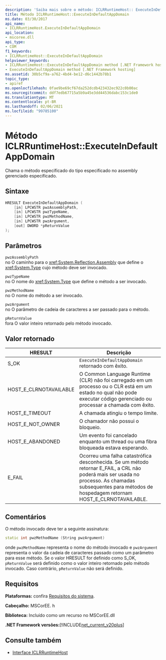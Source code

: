 ```yaml
---
description: 'Saiba mais sobre o método: ICLRRuntimeHost:: ExecuteInDefaultAppDomain'
title: Método ICLRRuntimeHost::ExecuteInDefaultAppDomain
ms.date: 03/30/2017
api_name:
- ICLRRuntimeHost.ExecuteInDefaultAppDomain
api_location:
- mscoree.dll
api_type:
- COM
f1_keywords:
- ICLRRuntimeHost::ExecuteInDefaultAppDomain
helpviewer_keywords:
- ICLRRuntimeHost::ExecuteInDefaultAppDomain method [.NET Framework hosting]
- ExecuteInDefaultAppDomain method [.NET Framework hosting]
ms.assetid: 30b5cf9a-a762-4bd4-be12-d6c1442b78b1
topic_type:
- apiref
ms.openlocfilehash: 0fae9be69cf67da252dcdb423432ec922c0b00ac
ms.sourcegitcommit: ddf7edb67715a5b9a45e3dd44536dabc153c1de0
ms.translationtype: MT
ms.contentlocale: pt-BR
ms.lasthandoff: 02/06/2021
ms.locfileid: "99785100"
---
```

# <a name="iclrruntimehostexecuteindefaultappdomain-method"></a>Método ICLRRuntimeHost::ExecuteInDefaultAppDomain

Chama o método especificado do tipo especificado no assembly gerenciado especificado.  
  
## <a name="syntax"></a>Sintaxe  
  
```cpp  
HRESULT ExecuteInDefaultAppDomain (  
    [in] LPCWSTR pwzAssemblyPath,  
    [in] LPCWSTR pwzTypeName,
    [in] LPCWSTR pwzMethodName,  
    [in] LPCWSTR pwzArgument,  
    [out] DWORD *pReturnValue  
);  
```  
  
## <a name="parameters"></a>Parâmetros  

 `pwzAssemblyPath`  
 no O caminho para o <xref:System.Reflection.Assembly> que define o <xref:System.Type> cujo método deve ser invocado.  
  
 `pwzTypeName`  
 no O nome do <xref:System.Type> que define o método a ser invocado.  
  
 `pwzMethodName`  
 no O nome do método a ser invocado.  
  
 `pwzArgument`  
 no O parâmetro de cadeia de caracteres a ser passado para o método.  
  
 `pReturnValue`  
 fora O valor inteiro retornado pelo método invocado.  
  
## <a name="return-value"></a>Valor retornado  
  
|HRESULT|Descrição|  
|-------------|-----------------|  
|S_OK|`ExecuteInDefaultAppDomain` retornado com êxito.|  
|HOST_E_CLRNOTAVAILABLE|O Common Language Runtime (CLR) não foi carregado em um processo ou o CLR está em um estado no qual não pode executar código gerenciado ou processar a chamada com êxito.|  
|HOST_E_TIMEOUT|A chamada atingiu o tempo limite.|  
|HOST_E_NOT_OWNER|O chamador não possui o bloqueio.|  
|HOST_E_ABANDONED|Um evento foi cancelado enquanto um thread ou uma fibra bloqueada estava esperando.|  
|E_FAIL|Ocorreu uma falha catastrófica desconhecida. Se um método retornar E_FAIL, a CRL não poderá mais ser usada no processo. As chamadas subsequentes para métodos de hospedagem retornam HOST_E_CLRNOTAVAILABLE.|  
  
## <a name="remarks"></a>Comentários  

 O método invocado deve ter a seguinte assinatura:  
  
```cpp  
static int pwzMethodName (String pwzArgument)  
```  
  
 onde `pwzMethodName` representa o nome do método invocado e `pwzArgument` representa o valor da cadeia de caracteres passado como um parâmetro para esse método. Se o valor HRESULT for definido como S_OK, `pReturnValue` será definido como o valor inteiro retornado pelo método invocado. Caso contrário, `pReturnValue` não será definido.  
  
## <a name="requirements"></a>Requisitos  

 **Plataformas:** confira [Requisitos do sistema](../../get-started/system-requirements.md).  
  
 **Cabeçalho:** MSCorEE. h  
  
 **Biblioteca:** Incluído como um recurso no MSCorEE.dll  
  
 **.NET Framework versões:**[!INCLUDE[net_current_v20plus](../../../../includes/net-current-v20plus-md.md)]  
  
## <a name="see-also"></a>Consulte também

- [Interface ICLRRuntimeHost](iclrruntimehost-interface.md)
